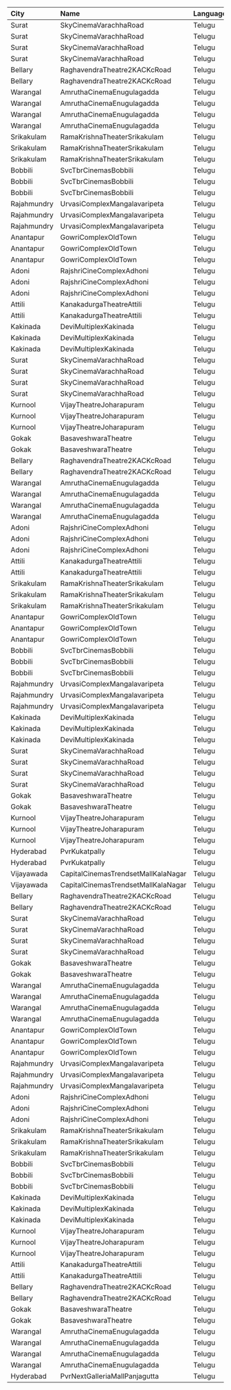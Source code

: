 | City        | Name                                | Language |  Time | Type         | Price | Capacity | Booked |
| :---------- | :---------------------------------- | :------- | ----: | :----------- | ----: | -------: | -----: |
| Surat       | SkyCinemaVarachhaRoad               | Telugu   | 09:15 | Recliner     |  120₹ |       12 |      0 |
| Surat       | SkyCinemaVarachhaRoad               | Telugu   | 09:15 | RoyalSofa    |  100₹ |       26 |      0 |
| Surat       | SkyCinemaVarachhaRoad               | Telugu   | 09:15 | Executive    |   80₹ |       38 |      0 |
| Surat       | SkyCinemaVarachhaRoad               | Telugu   | 09:15 | Upper        |   60₹ |       65 |      0 |
| Bellary     | RaghavendraTheatre2KACKcRoad        | Telugu   | 10:30 | Diamond      |  200₹ |      150 |     45 |
| Bellary     | RaghavendraTheatre2KACKcRoad        | Telugu   | 10:30 | Gold         |  150₹ |      453 |    291 |
| Warangal    | AmruthaCinemaEnugulagadda           | Telugu   | 11:00 | UpperBalcony |  110₹ |      376 |    342 |
| Warangal    | AmruthaCinemaEnugulagadda           | Telugu   | 11:00 | LowerBalcony |  150₹ |      192 |    192 |
| Warangal    | AmruthaCinemaEnugulagadda           | Telugu   | 11:00 | DressCircle  |  100₹ |      116 |    116 |
| Warangal    | AmruthaCinemaEnugulagadda           | Telugu   | 11:00 | FirstClass   |   30₹ |      167 |    167 |
| Srikakulam  | RamaKrishnaTheaterSrikakulam        | Telugu   | 11:00 | Balcony      |  112₹ |      110 |     88 |
| Srikakulam  | RamaKrishnaTheaterSrikakulam        | Telugu   | 11:00 | FirstClass   |   67₹ |      213 |    192 |
| Srikakulam  | RamaKrishnaTheaterSrikakulam        | Telugu   | 11:00 | SecondClass  |   44₹ |      102 |    102 |
| Bobbili     | SvcTbrCinemasBobbili                | Telugu   | 11:00 | Platinum     |   70₹ |      212 |    212 |
| Bobbili     | SvcTbrCinemasBobbili                | Telugu   | 11:00 | Gold         |   50₹ |       44 |     44 |
| Bobbili     | SvcTbrCinemasBobbili                | Telugu   | 11:00 | Silver       |   30₹ |       79 |     79 |
| Rajahmundry | UrvasiComplexMangalavaripeta        | Telugu   | 11:00 | Balcony      |  100₹ |      195 |     97 |
| Rajahmundry | UrvasiComplexMangalavaripeta        | Telugu   | 11:00 | FirstClass   |   60₹ |      254 |    127 |
| Rajahmundry | UrvasiComplexMangalavaripeta        | Telugu   | 11:00 | ThirdClass   |   40₹ |      108 |     54 |
| Anantapur   | GowriComplexOldTown                 | Telugu   | 11:15 | Platinum     |  110₹ |      412 |    232 |
| Anantapur   | GowriComplexOldTown                 | Telugu   | 11:15 | Gold         |   70₹ |      120 |     75 |
| Anantapur   | GowriComplexOldTown                 | Telugu   | 11:15 | Silver       |   30₹ |      110 |    110 |
| Adoni       | RajshriCineComplexAdhoni            | Telugu   | 11:20 | Balcony      |  150₹ |       50 |     26 |
| Adoni       | RajshriCineComplexAdhoni            | Telugu   | 11:20 | FirstClass   |  100₹ |      193 |     97 |
| Adoni       | RajshriCineComplexAdhoni            | Telugu   | 11:20 | SecondClass  |   60₹ |       50 |     25 |
| Attili      | KanakadurgaTheatreAttili            | Telugu   | 11:30 | SofaClass    |  150₹ |       43 |     22 |
| Attili      | KanakadurgaTheatreAttili            | Telugu   | 11:30 | DeluxeCircle |  120₹ |      146 |    109 |
| Kakinada    | DeviMultiplexKakinada               | Telugu   | 11:40 | Firstclass   |  110₹ |      214 |    107 |
| Kakinada    | DeviMultiplexKakinada               | Telugu   | 11:40 | Secondclass  |   90₹ |       20 |     10 |
| Kakinada    | DeviMultiplexKakinada               | Telugu   | 11:40 | Thirdclass   |   50₹ |       40 |     20 |
| Surat       | SkyCinemaVarachhaRoad               | Telugu   | 12:00 | Recliner     |  120₹ |       12 |      0 |
| Surat       | SkyCinemaVarachhaRoad               | Telugu   | 12:00 | RoyalSofa    |  100₹ |       26 |      0 |
| Surat       | SkyCinemaVarachhaRoad               | Telugu   | 12:00 | Executive    |   80₹ |       38 |      0 |
| Surat       | SkyCinemaVarachhaRoad               | Telugu   | 12:00 | Upper        |   60₹ |       65 |      0 |
| Kurnool     | VijayTheatreJoharapuram             | Telugu   | 12:00 | FirstClass   |  100₹ |      196 |     98 |
| Kurnool     | VijayTheatreJoharapuram             | Telugu   | 12:00 | SecondClass  |   70₹ |      110 |     55 |
| Kurnool     | VijayTheatreJoharapuram             | Telugu   | 12:00 | ThirdClass   |   50₹ |       66 |     33 |
| Gokak       | BasaveshwaraTheatre                 | Telugu   | 12:00 | Balcony      |   71₹ |      130 |    110 |
| Gokak       | BasaveshwaraTheatre                 | Telugu   | 12:00 | DressCircle  |   71₹ |      470 |    270 |
| Bellary     | RaghavendraTheatre2KACKcRoad        | Telugu   | 13:30 | Diamond      |  200₹ |      150 |     45 |
| Bellary     | RaghavendraTheatre2KACKcRoad        | Telugu   | 13:30 | Gold         |  150₹ |      453 |    291 |
| Warangal    | AmruthaCinemaEnugulagadda           | Telugu   | 14:15 | UpperBalcony |  110₹ |      376 |    342 |
| Warangal    | AmruthaCinemaEnugulagadda           | Telugu   | 14:15 | LowerBalcony |  150₹ |      192 |    192 |
| Warangal    | AmruthaCinemaEnugulagadda           | Telugu   | 14:15 | DressCircle  |  100₹ |      116 |    116 |
| Warangal    | AmruthaCinemaEnugulagadda           | Telugu   | 14:15 | FirstClass   |   30₹ |      167 |    167 |
| Adoni       | RajshriCineComplexAdhoni            | Telugu   | 14:20 | Balcony      |  150₹ |       50 |     26 |
| Adoni       | RajshriCineComplexAdhoni            | Telugu   | 14:20 | FirstClass   |  100₹ |      193 |     97 |
| Adoni       | RajshriCineComplexAdhoni            | Telugu   | 14:20 | SecondClass  |   60₹ |       50 |     25 |
| Attili      | KanakadurgaTheatreAttili            | Telugu   | 14:30 | SofaClass    |  150₹ |       43 |     22 |
| Attili      | KanakadurgaTheatreAttili            | Telugu   | 14:30 | DeluxeCircle |  120₹ |      146 |    109 |
| Srikakulam  | RamaKrishnaTheaterSrikakulam        | Telugu   | 14:30 | Balcony      |  112₹ |      110 |     92 |
| Srikakulam  | RamaKrishnaTheaterSrikakulam        | Telugu   | 14:30 | FirstClass   |   67₹ |      213 |    190 |
| Srikakulam  | RamaKrishnaTheaterSrikakulam        | Telugu   | 14:30 | SecondClass  |   44₹ |      102 |    102 |
| Anantapur   | GowriComplexOldTown                 | Telugu   | 14:30 | Platinum     |  110₹ |      412 |    232 |
| Anantapur   | GowriComplexOldTown                 | Telugu   | 14:30 | Gold         |   70₹ |      120 |     75 |
| Anantapur   | GowriComplexOldTown                 | Telugu   | 14:30 | Silver       |   30₹ |      110 |    110 |
| Bobbili     | SvcTbrCinemasBobbili                | Telugu   | 14:30 | Platinum     |   70₹ |      212 |    212 |
| Bobbili     | SvcTbrCinemasBobbili                | Telugu   | 14:30 | Gold         |   50₹ |       44 |     44 |
| Bobbili     | SvcTbrCinemasBobbili                | Telugu   | 14:30 | Silver       |   30₹ |       79 |     79 |
| Rajahmundry | UrvasiComplexMangalavaripeta        | Telugu   | 14:30 | Balcony      |  100₹ |      195 |     97 |
| Rajahmundry | UrvasiComplexMangalavaripeta        | Telugu   | 14:30 | FirstClass   |   60₹ |      254 |    127 |
| Rajahmundry | UrvasiComplexMangalavaripeta        | Telugu   | 14:30 | ThirdClass   |   40₹ |      108 |     54 |
| Kakinada    | DeviMultiplexKakinada               | Telugu   | 14:40 | Firstclass   |  110₹ |      214 |    107 |
| Kakinada    | DeviMultiplexKakinada               | Telugu   | 14:40 | Secondclass  |   90₹ |       20 |     10 |
| Kakinada    | DeviMultiplexKakinada               | Telugu   | 14:40 | Thirdclass   |   50₹ |       40 |     20 |
| Surat       | SkyCinemaVarachhaRoad               | Telugu   | 14:45 | Recliner     |  120₹ |       12 |      0 |
| Surat       | SkyCinemaVarachhaRoad               | Telugu   | 14:45 | RoyalSofa    |  100₹ |       26 |      0 |
| Surat       | SkyCinemaVarachhaRoad               | Telugu   | 14:45 | Executive    |   80₹ |       38 |      0 |
| Surat       | SkyCinemaVarachhaRoad               | Telugu   | 14:45 | Upper        |   60₹ |       65 |      0 |
| Gokak       | BasaveshwaraTheatre                 | Telugu   | 15:00 | Balcony      |   71₹ |      130 |    110 |
| Gokak       | BasaveshwaraTheatre                 | Telugu   | 15:00 | DressCircle  |   71₹ |      470 |    270 |
| Kurnool     | VijayTheatreJoharapuram             | Telugu   | 15:15 | FirstClass   |  100₹ |      196 |     98 |
| Kurnool     | VijayTheatreJoharapuram             | Telugu   | 15:15 | SecondClass  |   70₹ |      110 |     55 |
| Kurnool     | VijayTheatreJoharapuram             | Telugu   | 15:15 | ThirdClass   |   50₹ |       66 |     33 |
| Hyderabad   | PvrKukatpally                       | Telugu   | 15:35 | Classic      |  150₹ |      282 |     49 |
| Hyderabad   | PvrKukatpally                       | Telugu   | 15:35 | Recliner     |  250₹ |       13 |      5 |
| Vijayawada  | CapitalCinemasTrendsetMallKalaNagar | Telugu   | 15:40 | Gold         |  250₹ |       27 |     24 |
| Vijayawada  | CapitalCinemasTrendsetMallKalaNagar | Telugu   | 15:40 | Silver       |  150₹ |       21 |     13 |
| Bellary     | RaghavendraTheatre2KACKcRoad        | Telugu   | 16:30 | Diamond      |  200₹ |      150 |     45 |
| Bellary     | RaghavendraTheatre2KACKcRoad        | Telugu   | 16:30 | Gold         |  150₹ |      453 |    291 |
| Surat       | SkyCinemaVarachhaRoad               | Telugu   | 17:30 | Recliner     |  120₹ |       12 |      0 |
| Surat       | SkyCinemaVarachhaRoad               | Telugu   | 17:30 | RoyalSofa    |  100₹ |       26 |      0 |
| Surat       | SkyCinemaVarachhaRoad               | Telugu   | 17:30 | Executive    |   80₹ |       38 |      0 |
| Surat       | SkyCinemaVarachhaRoad               | Telugu   | 17:30 | Upper        |   60₹ |       65 |      0 |
| Gokak       | BasaveshwaraTheatre                 | Telugu   | 18:00 | Balcony      |   71₹ |      130 |    110 |
| Gokak       | BasaveshwaraTheatre                 | Telugu   | 18:00 | DressCircle  |   71₹ |      470 |    270 |
| Warangal    | AmruthaCinemaEnugulagadda           | Telugu   | 18:00 | UpperBalcony |  110₹ |      376 |    342 |
| Warangal    | AmruthaCinemaEnugulagadda           | Telugu   | 18:00 | LowerBalcony |  150₹ |      192 |    192 |
| Warangal    | AmruthaCinemaEnugulagadda           | Telugu   | 18:00 | DressCircle  |  100₹ |      116 |    116 |
| Warangal    | AmruthaCinemaEnugulagadda           | Telugu   | 18:00 | FirstClass   |   30₹ |      167 |    167 |
| Anantapur   | GowriComplexOldTown                 | Telugu   | 18:15 | Platinum     |  110₹ |      412 |    232 |
| Anantapur   | GowriComplexOldTown                 | Telugu   | 18:15 | Gold         |   70₹ |      120 |     75 |
| Anantapur   | GowriComplexOldTown                 | Telugu   | 18:15 | Silver       |   30₹ |      110 |    110 |
| Rajahmundry | UrvasiComplexMangalavaripeta        | Telugu   | 18:15 | Balcony      |  100₹ |      195 |     99 |
| Rajahmundry | UrvasiComplexMangalavaripeta        | Telugu   | 18:15 | FirstClass   |   60₹ |      254 |    127 |
| Rajahmundry | UrvasiComplexMangalavaripeta        | Telugu   | 18:15 | ThirdClass   |   40₹ |      108 |     54 |
| Adoni       | RajshriCineComplexAdhoni            | Telugu   | 18:20 | Balcony      |  150₹ |       50 |     26 |
| Adoni       | RajshriCineComplexAdhoni            | Telugu   | 18:20 | FirstClass   |  100₹ |      193 |    101 |
| Adoni       | RajshriCineComplexAdhoni            | Telugu   | 18:20 | SecondClass  |   60₹ |       50 |     25 |
| Srikakulam  | RamaKrishnaTheaterSrikakulam        | Telugu   | 18:30 | Balcony      |  112₹ |      110 |     88 |
| Srikakulam  | RamaKrishnaTheaterSrikakulam        | Telugu   | 18:30 | FirstClass   |   67₹ |      213 |    190 |
| Srikakulam  | RamaKrishnaTheaterSrikakulam        | Telugu   | 18:30 | SecondClass  |   44₹ |      102 |    102 |
| Bobbili     | SvcTbrCinemasBobbili                | Telugu   | 18:30 | Platinum     |   70₹ |      212 |    212 |
| Bobbili     | SvcTbrCinemasBobbili                | Telugu   | 18:30 | Gold         |   50₹ |       44 |     44 |
| Bobbili     | SvcTbrCinemasBobbili                | Telugu   | 18:30 | Silver       |   30₹ |       79 |     79 |
| Kakinada    | DeviMultiplexKakinada               | Telugu   | 18:40 | Firstclass   |  110₹ |      214 |    107 |
| Kakinada    | DeviMultiplexKakinada               | Telugu   | 18:40 | Secondclass  |   90₹ |       20 |     10 |
| Kakinada    | DeviMultiplexKakinada               | Telugu   | 18:40 | Thirdclass   |   50₹ |       40 |     20 |
| Kurnool     | VijayTheatreJoharapuram             | Telugu   | 18:45 | FirstClass   |  100₹ |      196 |     98 |
| Kurnool     | VijayTheatreJoharapuram             | Telugu   | 18:45 | SecondClass  |   70₹ |      110 |     55 |
| Kurnool     | VijayTheatreJoharapuram             | Telugu   | 18:45 | ThirdClass   |   50₹ |       66 |     33 |
| Attili      | KanakadurgaTheatreAttili            | Telugu   | 19:00 | SofaClass    |  150₹ |       43 |     22 |
| Attili      | KanakadurgaTheatreAttili            | Telugu   | 19:00 | DeluxeCircle |  120₹ |      146 |    109 |
| Bellary     | RaghavendraTheatre2KACKcRoad        | Telugu   | 19:30 | Diamond      |  200₹ |      150 |     45 |
| Bellary     | RaghavendraTheatre2KACKcRoad        | Telugu   | 19:30 | Gold         |  150₹ |      453 |    291 |
| Gokak       | BasaveshwaraTheatre                 | Telugu   | 21:00 | Balcony      |   71₹ |      130 |    110 |
| Gokak       | BasaveshwaraTheatre                 | Telugu   | 21:00 | DressCircle  |   71₹ |      470 |    270 |
| Warangal    | AmruthaCinemaEnugulagadda           | Telugu   | 21:15 | UpperBalcony |  110₹ |      376 |    342 |
| Warangal    | AmruthaCinemaEnugulagadda           | Telugu   | 21:15 | LowerBalcony |  150₹ |      192 |    192 |
| Warangal    | AmruthaCinemaEnugulagadda           | Telugu   | 21:15 | DressCircle  |  100₹ |      116 |    116 |
| Warangal    | AmruthaCinemaEnugulagadda           | Telugu   | 21:15 | FirstClass   |   30₹ |      167 |    167 |
| Hyderabad   | PvrNextGalleriaMallPanjagutta       | Telugu   | 21:50 | Classic      |  150₹ |      145 |     20 |